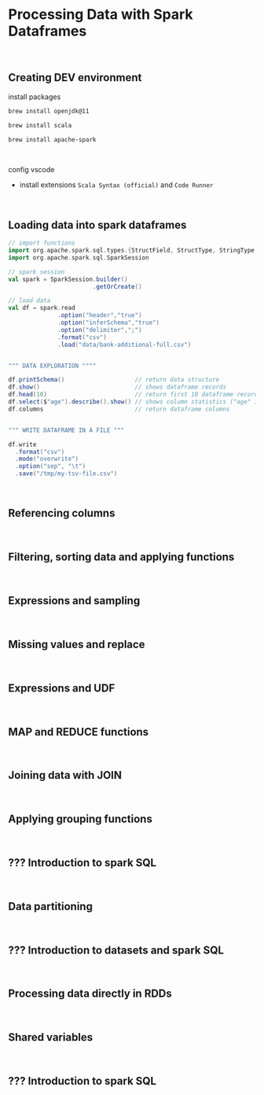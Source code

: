 # Processing Data with Spark Dataframes

<br>

## Creating DEV environment

install packages
```zsh
brew install openjdk@11
```
```zsh
brew install scala
```
```zsh
brew install apache-spark
```

<br>

config vscode
  - install extensions `Scala Syntax (official)` and `Code Runner`

<br>

## Loading data into spark dataframes

```scala
// import functions
import org.apache.spark.sql.types.{StructField, StructType, StringType, DoubleType, IntegerType}
import org.apache.spark.sql.SparkSession

// spark session
val spark = SparkSession.builder()
                        .getOrCreate()

// load data
val df = spark.read
              .option("header","true")
              .option("inferSchema","true")
              .option("delimiter",";")
              .format("csv")
              .load("data/bank-additional-full.csv")


""" DATA EXPLORATION """"

df.printSchema()                    // return data structure
df.show()                           // shows dataframe records
df.head(10)                         // return first 10 dataframe records
df.select($"age").describe().show() // shows column statistics ("age" in example)
df.columns                          // return dataframe columns


""" WRITE DATAFRAME IN A FILE """

df.write
  .format("csv")
  .mode("overwrite")
  .option("sep", "\t")
  .save("/tmp/my-tsv-file.csv")
```

<br>

## Referencing columns


<br>

## Filtering, sorting data and applying functions


<br>

## Expressions and sampling


<br>

## Missing values ​​and replace


<br>

## Expressions and UDF


<br>

## MAP and REDUCE functions


<br>

## Joining data with JOIN


<br>

## Applying grouping functions


<br>

## ??? Introduction to spark SQL


<br>

## Data partitioning


<br>

## ??? Introduction to datasets and spark SQL


<br>

## Processing data directly in RDDs


<br>

## Shared variables


<br>

## ??? Introduction to spark SQL
